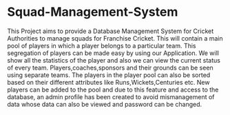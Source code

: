# Squad-Management-System
This Project aims to provide a Database Management System for Cricket Authorities to manage squads for Franchise Cricket. This will contain a main pool of players in which a player belongs to a particular team. This segregation of players can be made easy by using our Application. We will show all the statistics of the player and also we can view the current status of every team. Players,coaches,sponsors and their grounds can be seen using separate teams. The players in the player pool can also be sorted based on their different attributes like Runs,Wickets,Centuries etc. New players can be added to the pool and due to this feature and access to the database, an admin profile has been created to avoid mismanagement of data whose data can also be viewed and password can be changed.
